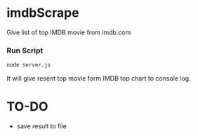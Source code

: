 # imdbScrape
  Give list of top IMDB movie from imdb.com
  
### Run Script 
  ```sh
  node server.js
  ```
  It will give resent top movie form IMDB top chart to console log.
  
# TO-DO
  - save result to file 
